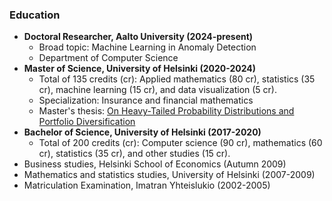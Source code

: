 ### Education

- **Doctoral Researcher, Aalto University (2024-present)**
  - Broad topic: Machine Learning in Anomaly Detection
  - Department of Computer Science
- **Master of Science, University of Helsinki (2020-2024)**
  - Total of 135 credits (cr): Applied mathematics (80 cr), statistics (35 cr), machine learning (15 cr), and data visualization (5 cr).
  - Specialization: Insurance and financial mathematics
  - Master's thesis: [On Heavy-Tailed Probability Distributions and Portfolio Diversification](https://helda.helsinki.fi/handle/10138/357424)
- **Bachelor of Science, University of Helsinki (2017-2020)**
  - Total of 200 credits (cr): Computer science (90 cr), mathematics (60 cr), statistics (35 cr), and other studies (15 cr).
- Business studies, Helsinki School of Economics (Autumn 2009)
- Mathematics and statistics studies, University of Helsinki (2007-2009)
- Matriculation Examination, Imatran Yhteislukio (2002-2005)

<!---
Jsos17/Jsos17 is a ✨ special ✨ repository because its `README.md` (this file) appears on your GitHub profile.
You can click the Preview link to take a look at your changes.
--->

